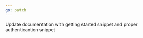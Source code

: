 ```yaml
---
go: patch
---
```


Update documentation with getting started snippet and proper authenticantion snippet
